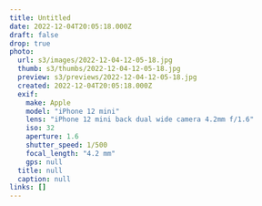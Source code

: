 ```yaml
---
title: Untitled
date: 2022-12-04T20:05:18.000Z
draft: false
drop: true
photo:
  url: s3/images/2022-12-04-12-05-18.jpg
  thumb: s3/thumbs/2022-12-04-12-05-18.jpg
  preview: s3/previews/2022-12-04-12-05-18.jpg
  created: 2022-12-04T20:05:18.000Z
  exif:
    make: Apple
    model: "iPhone 12 mini"
    lens: "iPhone 12 mini back dual wide camera 4.2mm f/1.6"
    iso: 32
    aperture: 1.6
    shutter_speed: 1/500
    focal_length: "4.2 mm"
    gps: null
  title: null
  caption: null
links: []
---
```

